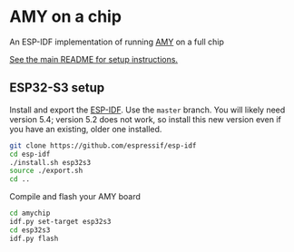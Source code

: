 # AMY on a chip 

An ESP-IDF implementation of running [AMY](https://github.com/shorepine/AMY) on a full chip 

[See the main README for setup instructions.](https://github.com/shorepine/amychip/blob/main/README.md)

## ESP32-S3 setup

Install and export the [ESP-IDF](https://github.com/espressif/esp-idf). Use the `master` branch.  You will likely need version 5.4; version 5.2 does not work, so install this new version even if you have an existing, older one installed.

```bash
git clone https://github.com/espressif/esp-idf
cd esp-idf
./install.sh esp32s3
source ./export.sh
cd ..
```

Compile and flash your AMY board

```bash
cd amychip
idf.py set-target esp32s3
cd esp32s3
idf.py flash
```
